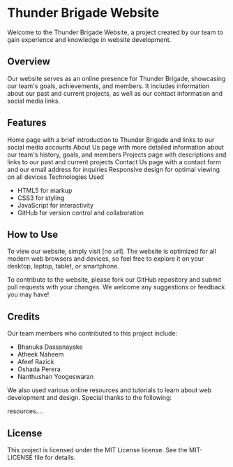 # Thunder Brigade Website

Welcome to the Thunder Brigade Website, a project created by our team to gain experience and knowledge in website development.

## Overview

Our website serves as an online presence for Thunder Brigade, showcasing our team's goals, achievements, and members. It includes information about our past and current projects, as well as our contact information and social media links.

## Features

Home page with a brief introduction to Thunder Brigade and links to our social media accounts
About Us page with more detailed information about our team's history, goals, and members
Projects page with descriptions and links to our past and current projects
Contact Us page with a contact form and our email address for inquiries
Responsive design for optimal viewing on all devices
Technologies Used

- HTML5 for markup
- CSS3 for styling
- JavaScript for interactivity
- GitHub for version control and collaboration

## How to Use

To view our website, simply visit [no url]. The website is optimized for all modern web browsers and devices, so feel free to explore it on your desktop, laptop, tablet, or smartphone.

To contribute to the website, please fork our GitHub repository and submit pull requests with your changes. We welcome any suggestions or feedback you may have!

## Credits

Our team members who contributed to this project include:

- Bhanuka Dassanayake
- Atheek Naheem
- Afeef Razick
- Oshada Perera
- Nanthushan Yoogeswaran

We also used various online resources and tutorials to learn about web development and design. Special thanks to the following:

resources....

## License

This project is licensed under the MIT License license. See the MIT-LICENSE file for details.
